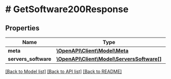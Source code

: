 # # GetSoftware200Response

## Properties

Name | Type | Description | Notes
------------ | ------------- | ------------- | -------------
**meta** | [**\OpenAPI\Client\Model\Meta**](Meta.md) |  |
**servers_software** | [**\OpenAPI\Client\Model\ServersSoftware[]**](ServersSoftware.md) |  |

[[Back to Model list]](../../README.md#models) [[Back to API list]](../../README.md#endpoints) [[Back to README]](../../README.md)
